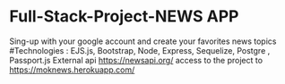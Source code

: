 # Full-Stack-Project-NEWS APP 
Sing-up with your google account and create your favorites news topics 
#Technologies : EJS.js, Bootstrap, Node, Express, Sequelize, Postgre , Passport.js
External api https://newsapi.org/
access to the project to https://moknews.herokuapp.com/
